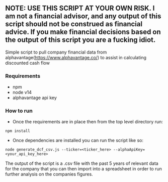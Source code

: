 ## NOTE:  USE THIS SCRIPT AT YOUR OWN RISK.  I am not a financial advisor, and any output of this script should not be construed as financial advice.  If you make financial decisions based on the output of this script you are a fucking idiot.


Simple script to pull company financial data from alphavantage(https://www.alphavantage.co/) to assist in calculating discounted cash flow

### Requirements
- npm
- node v14
- alphavantage api key

### How to run
- Once the requirements are in place then from the top level directory run:
```
npm install
```
- Once dependencies are installed you can run the script like so:
```
node generate_dcf_csv.js --ticker=<ticker_here> --alphaApiKey=<your_api_key_here>
```


The output of the script is a .csv file with the past 5 years of relevant data for the company that you can then import into a spreadsheet in order to run further analysis on the companies figures.
